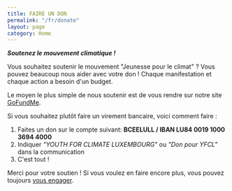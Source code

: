 ```yaml
---
title: FAIRE UN DON
permalink: "/fr/donate"
layout: page
category: Home
---
```


<em> **Soutenez le mouvement climatique !** </em>

Vous souhaitez soutenir le mouvement "Jeunesse pour le climat" ? Vous pouvez beaucoup nous aider avec votre don ! Chaque manifestation et chaque action a besoin d'un budget.

Le moyen le plus simple de nous soutenir est de vous rendre sur notre site [GoFundMe](https://www.gofundme.com/f/support-youth-for-climate-luxembourg).

Si vous souhaitez plutôt faire un virement bancaire, voici comment faire :

1. Faites un don sur le compte suivant:
   **BCEELULL / IBAN LU84 0019 1000 3694 4000**
2. Indiquer _"YOUTH FOR CLIMATE LUXEMBOURG"_ ou _"Don pour YFCL"_ dans la communication
3. C'est tout !
 
 Merci pour votre soutien ! Si vous voulez en faire encore plus, vous pouvez toujours [vous engager](get-involved).
